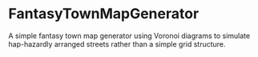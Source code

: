 # FantasyTownMapGenerator
A simple fantasy town map generator using Voronoi diagrams to simulate hap-hazardly arranged streets rather than a simple grid structure.
